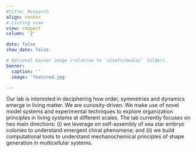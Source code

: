 ```yaml
---
#title: Research
align: center
# Listing view
view: compact
column: '2'

date: false
show_date: false

# Optional banner image (relative to `assets/media/` folder).
banner:
  caption: ''
  image: 'featured.jpg'

---
```


Our lab is interested in deciphering how order, symmetries and dynamics emerge in living matter. We are curiosity-driven. We make use of novel model systems and experimental techniques to explore organization principles in living systems at different scales. The lab currently focuses on two main directions: (i) we leverage on self-assembly of sea star embryo colonies to understand emergent chiral phenomena; and (ii) we build computational tools to understand mechanochemical principles of shape generation in multicellular systems. 


